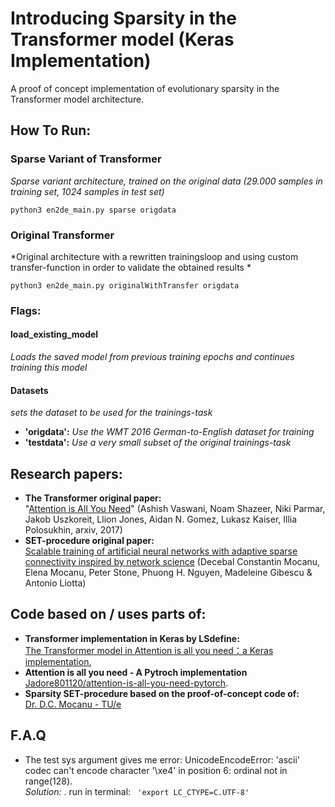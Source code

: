 
# Introducing Sparsity in the Transformer model (Keras Implementation)

A proof of concept implementation of evolutionary sparsity in the Transformer model architecture.  

## How To Run:
### Sparse Variant of Transformer
*Sparse variant architecture, trained on the original data (29.000 samples in training set, 1024 samples in test set)*
```
python3 en2de_main.py sparse origdata
```
### Original Transformer
*Original architecture with a rewritten trainingsloop and using custom transfer-function in order to validate the obtained results *
```
python3 en2de_main.py originalWithTransfer origdata
```
### Flags:
#### load_existing_model
*Loads the saved model from previous training epochs and continues training this model*

#### Datasets
*sets the dataset to be used for the trainings-task*
- **'origdata':** *Use the WMT 2016 German-to-English dataset for training*
- **'testdata':** *Use a very small subset of the original trainings-task*



## Research papers:
- **The Transformer original paper:**  
"[Attention is All You Need](https://arxiv.org/abs/1706.03762)" (Ashish Vaswani, Noam Shazeer, Niki Parmar, Jakob Uszkoreit, Llion Jones, Aidan N. Gomez, Lukasz Kaiser, Illia Polosukhin, arxiv, 2017)
- **SET-procedure original paper:**  
[Scalable training of artificial neural networks with adaptive sparse connectivity inspired by network science](https://www.nature.com/articles/s41467-018-04316-3) (Decebal Constantin Mocanu, Elena Mocanu, Peter Stone, Phuong H. Nguyen, Madeleine Gibescu & Antonio Liotta)

## Code based on / uses parts of:
- **Transformer implementation in Keras by LSdefine:**  
[The Transformer model in Attention is all you need：a Keras implementation.](https://github.com/Lsdefine/attention-is-all-you-need-keras)
- **Attention is all you need - A Pytroch implementation**  
[Jadore801120/attention-is-all-you-need-pytorch](https://github.com/jadore801120/attention-is-all-you-need-pytorch).
- **Sparsity SET-procedure based on the proof-of-concept code of:**   
[Dr. D.C. Mocanu - TU/e](https://github.com/dcmocanu/sparse-evolutionary-artificial-neural-networks/blob/master/SET-MLP-Keras-Weights-Mask/fixprob_mlp_keras_cifar10.py)

## F.A.Q
- The test sys argument gives me error: UnicodeEncodeError: 'ascii' codec can't encode character '\xe4' in position 6: ordinal not in range(128).   
*Solution:* . 
run in terminal: ``` 'export LC_CTYPE=C.UTF-8'```
  
  

